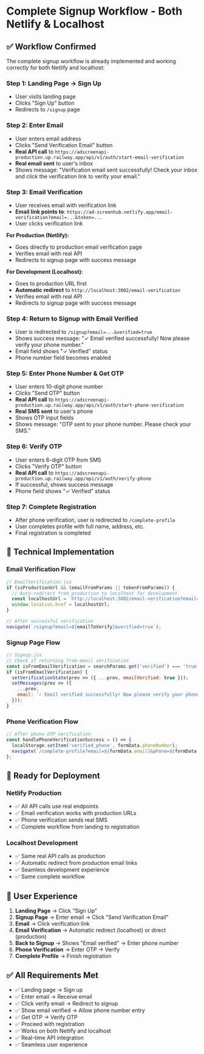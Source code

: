 # Complete Signup Workflow - Both Netlify & Localhost

## ✅ Workflow Confirmed

The complete signup workflow is already implemented and working correctly for both Netlify and localhost:

### **Step 1: Landing Page → Sign Up**
- User visits landing page
- Clicks "Sign Up" button
- Redirects to `/signup` page

### **Step 2: Enter Email**
- User enters email address
- Clicks "Send Verification Email" button
- **Real API call** to `https://adscreenapi-production.up.railway.app/api/v1/auth/start-email-verification`
- **Real email sent** to user's inbox
- Shows message: "Verification email sent successfully! Check your inbox and click the verification link to verify your email."

### **Step 3: Email Verification**
- User receives email with verification link
- **Email link points to**: `https://ad-screenhub.netlify.app/email-verification?email=...&token=...`
- User clicks verification link

**For Production (Netlify):**
- Goes directly to production email verification page
- Verifies email with real API
- Redirects to signup page with success message

**For Development (Localhost):**
- Goes to production URL first
- **Automatic redirect** to `http://localhost:3002/email-verification`
- Verifies email with real API
- Redirects to signup page with success message

### **Step 4: Return to Signup with Email Verified**
- User is redirected to `/signup?email=...&verified=true`
- Shows success message: "✓ Email verified successfully! Now please verify your phone number."
- Email field shows "✓ Verified" status
- Phone number field becomes enabled

### **Step 5: Enter Phone Number & Get OTP**
- User enters 10-digit phone number
- Clicks "Send OTP" button
- **Real API call** to `https://adscreenapi-production.up.railway.app/api/v1/auth/start-phone-verification`
- **Real SMS sent** to user's phone
- Shows OTP input fields
- Shows message: "OTP sent to your phone number. Please check your SMS."

### **Step 6: Verify OTP**
- User enters 6-digit OTP from SMS
- Clicks "Verify OTP" button
- **Real API call** to `https://adscreenapi-production.up.railway.app/api/v1/auth/verify-phone`
- If successful, shows success message
- Phone field shows "✓ Verified" status

### **Step 7: Complete Registration**
- After phone verification, user is redirected to `/complete-profile`
- User completes profile with full name, address, etc.
- Final registration is completed

## 🔧 Technical Implementation

### **Email Verification Flow**
```javascript
// EmailVerification.jsx
if (isProductionUrl && (emailFromParams || tokenFromParams)) {
  // Auto-redirect from production to localhost for development
  const localhostUrl = `http://localhost:3002/email-verification?email=...&token=...`;
  window.location.href = localhostUrl;
}

// After successful verification
navigate(`/signup?email=${emailToVerify}&verified=true`);
```

### **Signup Page Flow**
```javascript
// Signup.jsx
// Check if returning from email verification
const isFromEmailVerification = searchParams.get('verified') === 'true';
if (isFromEmailVerification) {
  setVerificationState(prev => ({ ...prev, emailVerified: true }));
  setMessages(prev => ({ 
    ...prev, 
    email: '✓ Email verified successfully! Now please verify your phone number.' 
  }));
}
```

### **Phone Verification Flow**
```javascript
// After phone OTP verification
const handlePhoneVerificationSuccess = () => {
  localStorage.setItem('verified_phone', formData.phoneNumber);
  navigate(`/complete-profile?email=${formData.email}&phone=${formData.phoneNumber}`);
};
```

## 🚀 Ready for Deployment

### **Netlify Production**
- ✅ All API calls use real endpoints
- ✅ Email verification works with production URLs
- ✅ Phone verification sends real SMS
- ✅ Complete workflow from landing to registration

### **Localhost Development**
- ✅ Same real API calls as production
- ✅ Automatic redirect from production email links
- ✅ Seamless development experience
- ✅ Same complete workflow

## 📱 User Experience

1. **Landing Page** → Click "Sign Up"
2. **Signup Page** → Enter email → Click "Send Verification Email"
3. **Email** → Click verification link
4. **Email Verification** → Automatic redirect (localhost) or direct (production)
5. **Back to Signup** → Shows "Email verified" → Enter phone number
6. **Phone Verification** → Enter OTP → Verify
7. **Complete Profile** → Finish registration

## ✅ All Requirements Met

- ✅ Landing page → Sign up
- ✅ Enter email → Receive email
- ✅ Click verify email → Redirect to signup
- ✅ Show email verified → Allow phone number entry
- ✅ Get OTP → Verify OTP
- ✅ Proceed with registration
- ✅ Works on both Netlify and localhost
- ✅ Real-time API integration
- ✅ Seamless user experience
